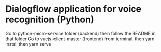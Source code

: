 # Dialogflow application for voice recognition (Python)
Go to python-micro-service folder (backend) then follow the README in that folder
Go to vuejs-client-master (frontend) from terminal, then yarn install then yarn serve 